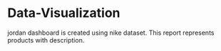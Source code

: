 # Data-Visualization
jordan dashboard is created using nike dataset. This report represents products with description. 
